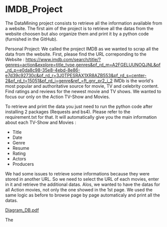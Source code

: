 # IMDB_Project

The DataMining project consists to retrieve all the information available from a website. The first aim of the project is to retrieve all the datas from the website choosen but also organize them and print it by a python code (furnished in the GitHub). 

Personal Project: 
We called the project IMDB as we wanted to scrap all the data from the website. 
First, please find the URL correponding to the Website : 
https://www.imdb.com/search/title/?genres=action&explore=title_type,genres&pf_rd_m=A2FGELUUNOQJNL&pf_rd_p=e0da8c98-35e8-4ebd-8e86-e7d39c92730c&pf_rd_r=3J0TPESRAX1XR8AZB553&pf_rd_s=center-2&pf_rd_t=15051&pf_rd_i=genre&ref_=ft_gnr_pr2_i_2
IMDb is the world's most popular and authoritative source for movie, TV and celebrity content. Find ratings and reviews for the newest movie and TV shows. 
We wanted to focus our only on the Action TV-Show and Movies. 

To retrieve and print the data you just need to run the python code after installing 2 packages (Requests and bs4). Please refer to the requirement.txt for that. 
It will automatically give you the main information about each TV-Show and Movies : 
- Title
- Date
- Genre
- Resume
- Rating
- Actors
- Producers

We had some issues to retrieve some informations because they were stored in another URL. So we need to select the URL of each movies, enter in it and retrieve the additional datas. 
Alos, we wanted to have the datas for all Action movies, not only the one showed in the 1st page. We used the same logic as before to browse page by page automaticaly and print all the datas. 


[Diagram_DB.pdf](https://github.com/ArielCohen1995/IMDB_Project/files/10098953/Diagram_DB.pdf)

The 
